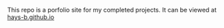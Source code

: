 This repo is a porfolio site for my completed projects. It can be viewed at [hays-b.github.io](https://hays-b.github.io/)